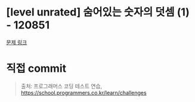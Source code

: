 # [level unrated] 숨어있는 숫자의 덧셈 (1) - 120851

[문제 링크](https://school.programmers.co.kr/learn/courses/30/lessons/120851)

# 직접 commit

> 출처: 프로그래머스 코딩 테스트 연습, https://school.programmers.co.kr/learn/challenges
